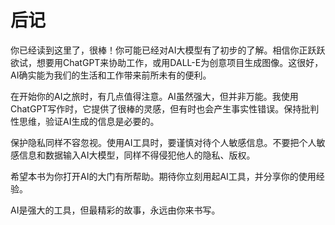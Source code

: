 # 后记

你已经读到这里了，很棒！你可能已经对AI大模型有了初步的了解。相信你正跃跃欲试，想要用ChatGPT来协助工作，或用DALL-E为创意项目生成图像。这很好，AI确实能为我们的生活和工作带来前所未有的便利。

在开始你的AI之旅时，有几点值得注意。AI虽然强大，但并非万能。我使用ChatGPT写作时，它提供了很棒的灵感，但有时也会产生事实性错误。保持批判性思维，验证AI生成的信息是必要的。

保护隐私同样不容忽视。使用AI工具时，要谨慎对待个人敏感信息。不要把个人敏感信息和数据输入AI大模型，同样不得侵犯他人的隐私、版权。

希望本书为你打开AI的大门有所帮助。期待你立刻用起AI工具，并分享你的使用经验。

AI是强大的工具，但最精彩的故事，永远由你来书写。
